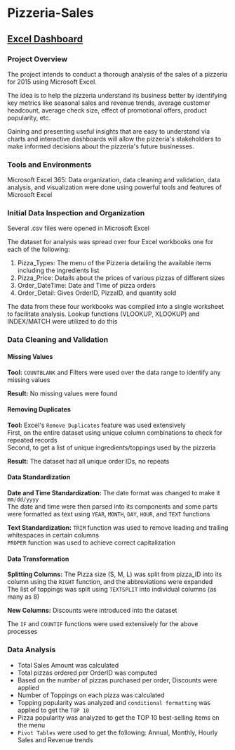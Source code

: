 # Pizzeria-Sales

## [Excel Dashboard]()


### Project Overview
The project intends to conduct a thorough analysis of the sales of a pizzeria for 2015 using Microsoft Excel.

The idea is to help the pizzeria understand its business better by identifying key metrics like seasonal sales and revenue trends, average customer headcount, average check size, effect of promotional offers, product popularity, etc.

Gaining and presenting useful insights that are easy to understand via charts and interactive dashboards will allow the pizzeria's stakeholders to make informed decisions about the pizzeria's future businesses.

### Tools and Environments
Microsoft Excel 365: Data organization, data cleaning and validation, data analysis, and visualization were done using powerful tools and features of Microsoft Excel

### Initial Data Inspection and Organization
Several .csv files were opened in Microsoft Excel 

The dataset for analysis was spread over four Excel workbooks one for each of the following:
  1. Pizza_Types: The menu of the Pizzeria detailing the available items including the ingredients list
  2. Pizza_Price: Details about the prices of various pizzas of different sizes
  3. Order_DateTime: Date and Time of pizza orders
  4. Order_Detail: Gives OrderID, PizzaID, and quantity sold

The data from these four workbooks was compiled into a single worksheet to facilitate analysis.
  Lookup functions (VLOOKUP, XLOOKUP) and INDEX/MATCH were utilized to do this

### Data Cleaning and Validation
#### Missing Values
<b>Tool:</b> `COUNTBLANK` and Filters were used over the data range to identify any missing values

<b>Result:</b> No missing values were found

#### Removing Duplicates
<b>Tool:</b> Excel's `Remove Duplicates` feature was used extensively<br>
      First, on the entire dataset using unique column combinations to check for repeated records<br>
      Second, to get a list of unique ingredients/toppings used by the pizzeria

<b>Result:</b> The dataset had all unique order IDs, no repeats

#### Data Standardization
<b>Date and Time Standardization:</b> The date format was changed to make it `mm/dd/yyyy`
                      <br>The date and time were then parsed into its components and some parts were formatted as text using `YEAR`, `MONTH`, `DAY`, `HOUR`, and `TEXT` functions

<b>Text Standardization:</b> `TRIM` function was used to remove leading and trailing whitespaces in certain columns
                      <br> `PROPER` function was used to achieve correct capitalization

#### Data Transformation
<b>Splitting Columns:</b> The Pizza size (S, M, L) was split from pizza_ID into its column using the `RIGHT` function, and the abbreviations were expanded<br>
The list of toppings was split using `TEXTSPLIT` into individual columns (as many as 8)

<b>New Columns:</b> Discounts were introduced into the dataset <br>

The `IF`  and `COUNTIF` functions were used extensively for the above processes

### Data Analysis
- Total Sales Amount was calculated
- Total pizzas ordered per OrderID was computed
- Based on the number of pizzas purchased per order, Discounts were applied
- Number of Toppings on each pizza was calculated
- Topping popularity was analyzed and `conditional formatting` was applied to get the `TOP 10`
- Pizza popularity was analyzed to get the TOP 10 best-selling items on the menu
- `Pivot Tables` were used to get the following: Annual, Monthly, Hourly Sales and Revenue trends





